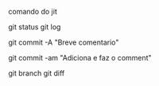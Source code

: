comando do jit

git status
git log

git commit -A "Breve comentario"

git commit -am "Adiciona e faz o comment"

git branch
git diff